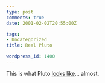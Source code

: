 ```yaml
---
type: post
comments: true
date: 2001-02-02T20:55:00Z

tags:
- Uncategorized
title: Real Pluto

wordpress_id: 1400
---
```


This is what Pluto [looks like](http://news.bbc.co.uk/hi/english/sci/tech/newsid_1150000/1150197.stm)... almost.
